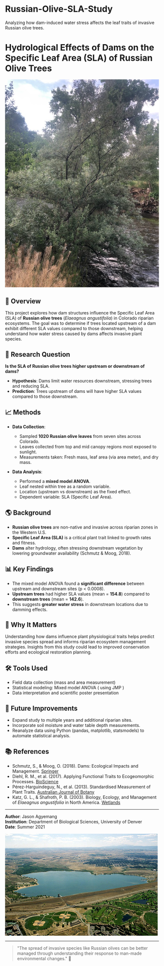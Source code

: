 # Russian-Olive-SLA-Study
Analyzing how dam-induced water stress affects the leaf traits of invasive Russian olive trees.
# Hydrological Effects of Dams on the Specific Leaf Area (SLA) of Russian Olive Trees


![Russian Olive Tree](./Russian_Olive_Tree.png)

## 🌿 Overview
This project explores how dam structures influence the Specific Leaf Area (SLA) of **Russian olive trees** (*Elaeagnus angustifolia*) in Colorado riparian ecosystems. The goal was to determine if trees located upstream of a dam exhibit different SLA values compared to those downstream, helping understand how water stress caused by dams affects invasive plant species.

## 🔬 Research Question
**Is the SLA of Russian olive trees higher upstream or downstream of dams?**

- **Hypothesis**: Dams limit water resources downstream, stressing trees and reducing SLA.
- **Prediction**: Trees upstream of dams will have higher SLA values compared to those downstream.

## 📈 Methods
- **Data Collection**:
  - Sampled **1020 Russian olive leaves** from seven sites across Colorado.
  - Leaves collected from top and mid canopy regions most exposed to sunlight.
  - Measurements taken: Fresh mass, leaf area (via area meter), and dry mass.

- **Data Analysis**:
  - Performed a **mixed model ANOVA**.
  - Leaf nested within tree as a random variable.
  - Location (upstream vs downstream) as the fixed effect.
  - Dependent variable: SLA (Specific Leaf Area).

## 🌎 Background
- **Russian olive trees** are non-native and invasive across riparian zones in the Western U.S.
- **Specific Leaf Area (SLA)** is a critical plant trait linked to growth rates and fitness.
- **Dams** alter hydrology, often stressing downstream vegetation by lowering groundwater availability (Schmutz & Moog, 2018).

## 📊 Key Findings
- The mixed model ANOVA found a **significant difference** between upstream and downstream sites (p < 0.0008).
- **Upstream trees** had higher SLA values (mean = **154.8**) compared to **downstream trees** (mean = **142.6**).
- This suggests **greater water stress** in downstream locations due to damming effects.

## 🎯 Why It Matters
Understanding how dams influence plant physiological traits helps predict invasive species spread and informs riparian ecosystem management strategies. Insights from this study could lead to improved conservation efforts and ecological restoration planning.

## 🛠 Tools Used
- Field data collection (mass and area measurement)
- Statistical modeling: Mixed model ANOVA ( using JMP )
- Data interpretation and scientific poster presentation

## 🚀 Future Improvements
- Expand study to multiple years and additional riparian sites.
- Incorporate soil moisture and water table depth measurements.
- Reanalyze data using Python (pandas, matplotlib, statsmodels) to automate statistical analysis.

## 📚 References
- Schmutz, S., & Moog, O. (2018). Dams: Ecological Impacts and Management. [Springer](https://doi.org/10.1007/978-3-319-73250-3_6)
- Diehl, R. M., et al. (2017). Applying Functional Traits to Ecogeomorphic Processes. [BioScience](https://doi.org/10.1093/biosci/bix080)
- Pérez-Harguindeguy, N., et al. (2013). Standardised Measurement of Plant Traits. [Australian Journal of Botany](https://doi.org/10.1071/BT12225)
- Katz, G. L., & Shafroth, P. B. (2003). Biology, Ecology, and Management of *Elaeagnus angustifolia* in North America. [Wetlands](https://doi.org/10.1672/0277-5212(2003)023[0763:BEAMOE]2.0.CO;2)

---

**Author**: Jason Agyemang  
**Institution**: Department of Biological Sciences, University of Denver  
**Date**: Summer 2021

![Cherry Creek Dam](./Cherry_Creek_Dam.jpg)

---

> "The spread of invasive species like Russian olives can be better managed through understanding their response to man-made environmental changes." 🌱
